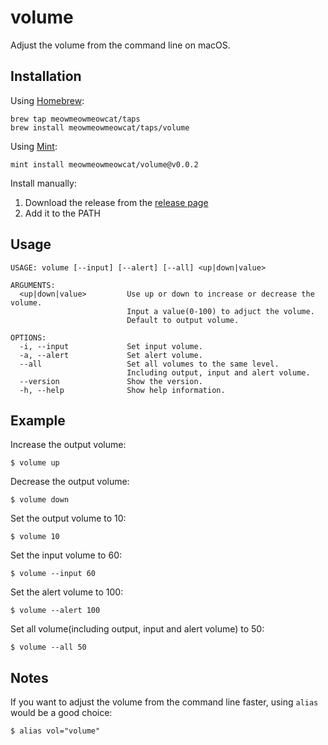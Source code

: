 # volume

Adjust the volume from the command line on macOS.

## Installation

Using [Homebrew](https://brew.sh):
```shell
brew tap meowmeowmeowcat/taps
brew install meowmeowmeowcat/taps/volume
```

Using [Mint](https://github.com/yonaskolb/Mint):
```shell
mint install meowmeowmeowcat/volume@v0.0.2
```

Install manually:

1. Download the release from the [release page](https://github.com/meowmeowmeowcat/volume/releases/tag/v0.0.2)
2. Add it to the PATH

## Usage

```shell
USAGE: volume [--input] [--alert] [--all] <up|down|value>

ARGUMENTS:
  <up|down|value>         Use up or down to increase or decrease the volume.
                          Input a value(0-100) to adjuct the volume.
                          Default to output volume.

OPTIONS:
  -i, --input             Set input volume.
  -a, --alert             Set alert volume.
  --all                   Set all volumes to the same level.
                          Including output, input and alert volume.
  --version               Show the version.
  -h, --help              Show help information.
```

## Example

Increase the output volume:

```shell
$ volume up
```

Decrease the output volume:

```shell
$ volume down
```

Set the output volume to 10:

```shell
$ volume 10
```

Set the input volume to 60:

```shell
$ volume --input 60
```

Set the alert volume to 100:

```shell
$ volume --alert 100
```

Set all volume(including output, input and alert volume) to 50:

```shell
$ volume --all 50
```

## Notes
If you want to adjust the volume from the command line faster, using `alias` would be a good choice:

```shell
$ alias vol="volume"
```
